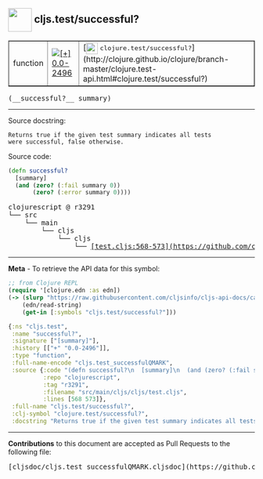 ## <img width="48px" valign="middle" src="http://i.imgur.com/Hi20huC.png"> cljs.test/successful?

 <table border="1">
<tr>

<td>function</td>
<td><a href="https://github.com/cljsinfo/cljs-api-docs/tree/0.0-2496"><img valign="middle" alt="[+] 0.0-2496" src="https://img.shields.io/badge/+-0.0--2496-lightgrey.svg"></a> </td>
<td>
[<img height="24px" valign="middle" src="http://i.imgur.com/1GjPKvB.png"> <samp>clojure.test/successful?</samp>](http://clojure.github.io/clojure/branch-master/clojure.test-api.html#clojure.test/successful?)
</td>
</tr>
</table>

 <samp>
(__successful?__ summary)<br>
</samp>

---




Source docstring:

```
Returns true if the given test summary indicates all tests
were successful, false otherwise.
```

Source code:

```clj
(defn successful?
  [summary]
  (and (zero? (:fail summary 0))
       (zero? (:error summary 0))))
```

 <pre>
clojurescript @ r3291
└── src
    └── main
        └── cljs
            └── cljs
                └── <ins>[test.cljs:568-573](https://github.com/clojure/clojurescript/blob/r3291/src/main/cljs/cljs/test.cljs#L568-L573)</ins>
</pre>


---

__Meta__ - To retrieve the API data for this symbol:

```clj
;; from Clojure REPL
(require '[clojure.edn :as edn])
(-> (slurp "https://raw.githubusercontent.com/cljsinfo/cljs-api-docs/catalog/cljs-api.edn")
    (edn/read-string)
    (get-in [:symbols "cljs.test/successful?"]))
```

```clj
{:ns "cljs.test",
 :name "successful?",
 :signature ["[summary]"],
 :history [["+" "0.0-2496"]],
 :type "function",
 :full-name-encode "cljs.test_successfulQMARK",
 :source {:code "(defn successful?\n  [summary]\n  (and (zero? (:fail summary 0))\n       (zero? (:error summary 0))))",
          :repo "clojurescript",
          :tag "r3291",
          :filename "src/main/cljs/cljs/test.cljs",
          :lines [568 573]},
 :full-name "cljs.test/successful?",
 :clj-symbol "clojure.test/successful?",
 :docstring "Returns true if the given test summary indicates all tests\nwere successful, false otherwise."}

```

---

__Contributions__ to this document are accepted as Pull Requests to the following file:

 <pre>
[cljsdoc/cljs.test_successfulQMARK.cljsdoc](https://github.com/cljsinfo/cljs-api-docs/blob/master/cljsdoc/cljs.test_successfulQMARK.cljsdoc)
</pre>

